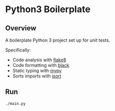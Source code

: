 # Python3 Boilerplate

## Overview

A boilerplate Python 3 project set up for unit tests.

Specifically:

* Code analysis with [flake8](https://flake8.pycqa.org/en/latest/)
* Code formatting with [black](https://black.readthedocs.io/en/stable/)
* Static typing with [mypy](http://mypy-lang.org/)
* Sorts imports with [isort](https://github.com/PyCQA/isort)

## Run

```bash
./main.py
```
